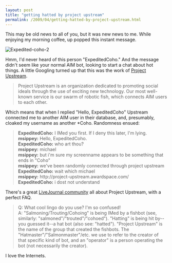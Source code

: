 ```yaml
---
layout: post
title: "getting hatted by project upstream"
permalink: /2009/04/getting-hatted-by-project-upstream.html
---
```


<p>This may be old news to all of you, but it was new news to me.  While enjoying my morning coffee, up popped this instant message.</p>

<p><img class="at-xid-6a00d8341c4f5f53ef011570363949970b" alt="Expedited-coho-2" src="https://sippey.typepad.com/.a/6a00d8341c4f5f53ef011570363949970b-500wi" border="0" /></p>

<p>Hmm, I'd never heard of this person "ExpeditedCoho."  And the message didn't seem like your normal AIM bot, looking to start a chat about hot things.  A little Googling turned up that this was the work of <a href="http://project-upstream.awardspace.com/">Project Upstream</a>.</p>

<blockquote>
  <p>Project Upstream is an organization dedicated to promoting social ideals through the use of exciting new technology. Our most well-known service is our swarm of robotic fish, which connects AIM users to each other.</p>
</blockquote>

<p>Which means that when I replied "Hello, ExpeditedCoho" Upstream connected me to another AIM user in their database, and, presumably, cloaked my username as another *Coho.  Randomness ensued:</p>

<blockquote>
<strong>ExpeditedCoho:</strong> I IMed you first. If I deny this later, I'm lying.<br />
<strong>msippey:</strong> Hello, ExpeditedCoho.<br />
<strong>ExpeditedCoho:</strong> who art thou?<br />
<strong>msippey:</strong> michael<br />
<strong>msippey:</strong> but i'm sure my screenname appears to be something that ends in "Coho"<br />
<strong>msippey:</strong> we've been randomly connected through project upstream<br />
<strong>ExpeditedCoho:</strong> wait which michael<br />
<strong>msippey:</strong> http://project-upstream.awardspace.com/<br />
<strong>ExpeditedCoho:</strong> i dost not understand<br />
</blockquote>

<p>There's a great <a href="http://community.livejournal.com/themissinghat/profile">LiveJournal community</a> all about Project Upstream, with a perfect FAQ.</p>

<blockquote>
  <p>Q: What cool lingo do you use? I'm so confused!<br />
  A: "Salmoning/Trouting/Cohoing" is being IMed by a fishbot (see, similarly: "salmoned"/"trouted"/"cohoed"). "Hatting" is being hit by--you guessed it--a hat bot (also see: "hatted"). "Project Upstream" is the name of the group that created the fishbots. The "Hatmaster"/"Salmonmaster"/etc. we use to refer to the creator of that specific kind of bot, and an "operator" is a person operating the bot (not necessarily the creator).</p>
</blockquote>

<p>I love the Internets.</p>



